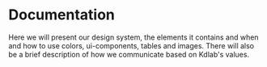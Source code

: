 # Documentation

Here we will present our design system, the elements it contains and when and how to use colors, ui-components, tables and images. There will also be a brief description of how we communicate based on Kdlab's values.

